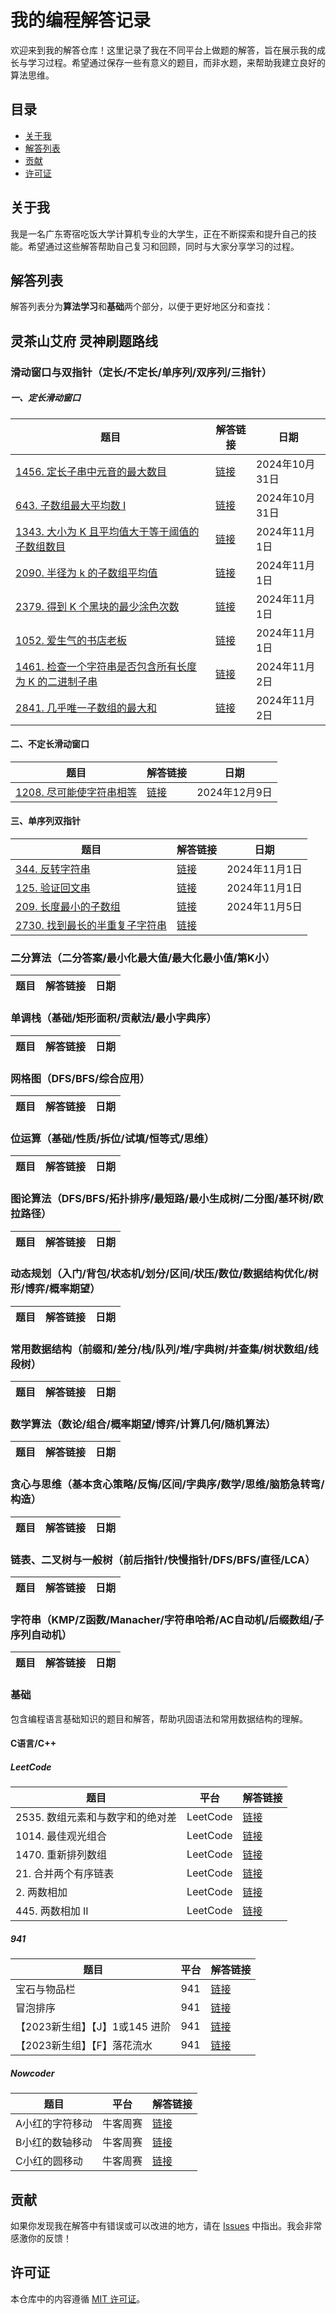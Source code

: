 # 我的编程解答记录

欢迎来到我的解答仓库！这里记录了我在不同平台上做题的解答，旨在展示我的成长与学习过程。希望通过保存一些有意义的题目，而非水题，来帮助我建立良好的算法思维。

## 目录

- [关于我](#关于我)
- [解答列表](#解答列表)
- [贡献](#贡献)
- [许可证](#许可证)

## 关于我

我是一名广东寄宿吃饭大学计算机专业的大学生，正在不断探索和提升自己的技能。希望通过这些解答帮助自己复习和回顾，同时与大家分享学习的过程。

## 解答列表

解答列表分为**算法学习**和**基础**两个部分，以便于更好地区分和查找：

## 灵茶山艾府 灵神刷题路线

### 滑动窗口与双指针（定长/不定长/单序列/双序列/三指针）

##### 一、定长滑动窗口

| 题目       | 解答链接                   | 日期     |
|------------|---------------------------|----------|
| [1456. 定长子串中元音的最大数目](https://leetcode.cn/problems/maximum-number-of-vowels-in-a-substring-of-given-length/description/) | [链接](https://github.com/PCFXPCFX/Programming-Answers/edit/main/EndlessCheng/滑动窗口/1456.%20%E5%AE%9A%E9%95%BF%E5%AD%90%E4%B8%B2%E4%B8%AD%E5%85%83%E9%9F%B3%E7%9A%84%E6%9C%80%E5%A4%A7%E6%95%B0%E7%9B%AE.md) | 2024年10月31日 |
|[643. 子数组最大平均数 I](https://leetcode.cn/problems/maximum-average-subarray-i/description/) | [链接](https://github.com/PCFXPCFX/Programming-Answers/blob/main/EndlessCheng/滑动窗口/643.%20%E5%AD%90%E6%95%B0%E7%BB%84%E6%9C%80%E5%A4%A7%E5%B9%B3%E5%9D%87%E6%95%B0%20I.cpp) | 2024年10月31日 |
|[1343. 大小为 K 且平均值大于等于阈值的子数组数目](https://leetcode.cn/problems/number-of-sub-arrays-of-size-k-and-average-greater-than-or-equal-to-threshold/description/)  | [链接](https://github.com/PCFXPCFX/Programming-Answers/blob/main/EndlessCheng/滑动窗口/1343.%20%E5%A4%A7%E5%B0%8F%E4%B8%BA%20K%20%E4%B8%94%E5%B9%B3%E5%9D%87%E5%80%BC%E5%A4%A7%E4%BA%8E%E7%AD%89%E4%BA%8E%E9%98%88%E5%80%BC%E7%9A%84%E5%AD%90%E6%95%B0%E7%BB%84%E6%95%B0%E7%9B%AE.cpp)   | 2024年11月1日 |
|[2090. 半径为 k 的子数组平均值](https://leetcode.cn/problems/k-radius-subarray-averages/) |[链接](https://github.com/PCFXPCFX/Programming-Answers/blob/main/EndlessCheng/滑动窗口/2090.%20%E5%8D%8A%E5%BE%84%E4%B8%BA%20k%20%E7%9A%84%E5%AD%90%E6%95%B0%E7%BB%84%E5%B9%B3%E5%9D%87%E5%80%BC.cpp) |2024年11月1日|
|[2379. 得到 K 个黑块的最少涂色次数](https://leetcode.cn/problems/minimum-recolors-to-get-k-consecutive-black-blocks/) | [链接](https://github.com/PCFXPCFX/Programming-Answers/blob/main/EndlessCheng/滑动窗口/2379.%20%E5%BE%97%E5%88%B0%20K%20%E4%B8%AA%E9%BB%91%E5%9D%97%E7%9A%84%E6%9C%80%E5%B0%91%E6%B6%82%E8%89%B2%E6%AC%A1%E6%95%B0.cpp) | 2024年11月1日 |
|[1052. 爱生气的书店老板](https://leetcode.cn/problems/grumpy-bookstore-owner/description/) | [链接](https://github.com/PCFXPCFX/Programming-Answers/blob/main/EndlessCheng/滑动窗口/1052.%20%E7%88%B1%E7%94%9F%E6%B0%94%E7%9A%84%E4%B9%A6%E5%BA%97%E8%80%81%E6%9D%BF.cpp) | 2024年11月1日 |
|[1461. 检查一个字符串是否包含所有长度为 K 的二进制子串](https://leetcode.cn/problems/check-if-a-string-contains-all-binary-codes-of-size-k/description/) | [链接](https://github.com/PCFXPCFX/Programming-Answers/blob/main/EndlessCheng/滑动窗口/1461.%20%E6%A3%80%E6%9F%A5%E4%B8%80%E4%B8%AA%E5%AD%97%E7%AC%A6%E4%B8%B2%E6%98%AF%E5%90%A6%E5%8C%85%E5%90%AB%E6%89%80%E6%9C%89%E9%95%BF%E5%BA%A6%E4%B8%BA%20K%20%E7%9A%84%E4%BA%8C%E8%BF%9B%E5%88%B6%E5%AD%90%E4%B8%B2.cpp) | 2024年11月2日 |
|[2841. 几乎唯一子数组的最大和](https://leetcode.cn/problems/maximum-sum-of-almost-unique-subarray/description/)  | [链接](https://github.com/PCFXPCFX/Programming-Answers/blob/main/EndlessCheng/滑动窗口/2841.%20%E5%87%A0%E4%B9%8E%E5%94%AF%E4%B8%80%E5%AD%90%E6%95%B0%E7%BB%84%E7%9A%84%E6%9C%80%E5%A4%A7%E5%92%8C.cpp) |2024年11月2日|

#### 二、不定长滑动窗口
| 题目       | 解答链接                   | 日期     |
|------------|---------------------------|----------|
|[1208. 尽可能使字符串相等](https://leetcode.cn/problems/get-equal-substrings-within-budget/description/) |[链接](https://github.com/PCFXPCFX/Programming-Answers/blob/main/EndlessCheng/滑动窗口/1208.%20%E5%B0%BD%E5%8F%AF%E8%83%BD%E4%BD%BF%E5%AD%97%E7%AC%A6%E4%B8%B2%E7%9B%B8%E7%AD%89.cpp)|2024年12月9日|

#### 三、单序列双指针
| 题目       | 解答链接                   | 日期     |
|------------|---------------------------|----------|
| [344. 反转字符串](https://leetcode.cn/problems/reverse-string/description/)|[链接](https://github.com/PCFXPCFX/Programming-Answers/blob/main/EndlessCheng/滑动窗口/344.%20%E5%8F%8D%E8%BD%AC%E5%AD%97%E7%AC%A6%E4%B8%B2.md) |2024年11月1日|
|[125. 验证回文串](https://leetcode.cn/problems/valid-palindrome) |[链接](https://github.com/PCFXPCFX/Programming-Answers/blob/main/EndlessCheng/滑动窗口/125.%20%E9%AA%8C%E8%AF%81%E5%9B%9E%E6%96%87%E4%B8%B2.md) |2024年11月1日 |
|[209. 长度最小的子数组](https://leetcode.cn/problems/minimum-size-subarray-sum/description/) |[链接](https://github.com/PCFXPCFX/Programming-Answers/blob/main/EndlessCheng/滑动窗口/209.%20%E9%95%BF%E5%BA%A6%E6%9C%80%E5%B0%8F%E7%9A%84%E5%AD%90%E6%95%B0%E7%BB%84.md) | 2024年11月5日 |
|[2730. 找到最长的半重复子字符串](https://leetcode.cn/problems/find-the-longest-semi-repetitive-substring/description/)|[链接](https://github.com/PCFXPCFX/Programming-Answers/blob/main/EndlessCheng/%E6%BB%91%E5%8A%A8%E7%AA%97%E5%8F%A3/2730.%20%E6%89%BE%E5%88%B0%E6%9C%80%E9%95%BF%E7%9A%84%E5%8D%8A%E9%87%8D%E5%A4%8D%E5%AD%90%E5%AD%97%E7%AC%A6%E4%B8%B2.cpp)




### 二分算法（二分答案/最小化最大值/最大化最小值/第K小）
| 题目       | 解答链接                   | 日期     |
|------------|---------------------------|----------|
### 单调栈（基础/矩形面积/贡献法/最小字典序）
| 题目       | 解答链接                   | 日期     |
|------------|---------------------------|----------|
### 网格图（DFS/BFS/综合应用）
| 题目       | 解答链接                   | 日期     |
|------------|---------------------------|----------|
### 位运算（基础/性质/拆位/试填/恒等式/思维）
| 题目       | 解答链接                   | 日期     |
|------------|---------------------------|----------|
### 图论算法（DFS/BFS/拓扑排序/最短路/最小生成树/二分图/基环树/欧拉路径）
| 题目       | 解答链接                   | 日期     |
|------------|---------------------------|----------|
### 动态规划（入门/背包/状态机/划分/区间/状压/数位/数据结构优化/树形/博弈/概率期望）
| 题目       | 解答链接                   | 日期     |
|------------|---------------------------|----------|
### 常用数据结构（前缀和/差分/栈/队列/堆/字典树/并查集/树状数组/线段树）
| 题目       | 解答链接                   | 日期     |
|------------|---------------------------|----------|
### 数学算法（数论/组合/概率期望/博弈/计算几何/随机算法）
| 题目       | 解答链接                   | 日期     |
|------------|---------------------------|----------|
### 贪心与思维（基本贪心策略/反悔/区间/字典序/数学/思维/脑筋急转弯/构造）
| 题目       | 解答链接                   | 日期     |
|------------|---------------------------|----------|
### 链表、二叉树与一般树（前后指针/快慢指针/DFS/BFS/直径/LCA）
| 题目       | 解答链接                   | 日期     |
|------------|---------------------------|----------|
### 字符串（KMP/Z函数/Manacher/字符串哈希/AC自动机/后缀数组/子序列自动机）
| 题目       | 解答链接                   | 日期     |
|------------|---------------------------|----------|

### 基础

包含编程语言基础知识的题目和解答，帮助巩固语法和常用数据结构的理解。

#### C语言/C++

##### LeetCode

| 题目                               | 平台      | 解答链接                                                                                                                                     |
|-----------------------------------|-----------|--------------------------------------------------------------------------------------------------------------------------------------------|
| 2535. 数组元素和与数字和的绝对差 | LeetCode  | [链接](https://github.com/PCFXPCFX/leetcode-solution/blob/main/leetcode/2535difference-between-element-sum-and-digit-sum-of-an-array.c) |
| 1014. 最佳观光组合               | LeetCode  | [链接](https://github.com/PCFXPCFX/leetcode-solution/blob/main/leetcode/1014.%20Best%20Sightseeing%20Pair.c)                           |
| 1470. 重新排列数组               | LeetCode  | [链接](https://github.com/PCFXPCFX/Programming-Answers/blob/main/leetcode/1470.%20%E9%87%8D%E6%96%B0%E6%8E%92%E5%88%97%E6%95%B0%E7%BB%84) |
| 21. 合并两个有序链表             | LeetCode  | [链接](https://github.com/PCFXPCFX/Programming-Answers/blob/main/leetcode/21.%20%E5%90%88%E5%B9%B6%E4%B8%A4%E4%B8%AA%E6%9C%89%E5%BA%8F%E9%93%BE%E8%A1%A8.cpp) |
| 2. 两数相加                      | LeetCode  | [链接](https://github.com/PCFXPCFX/Programming-Answers/blob/main/leetcode/2.%20%E4%B8%A4%E6%95%B0%E7%9B%B8%E5%8A%A0.cpp)             |
| 445. 两数相加 II                 | LeetCode  | [链接](https://github.com/PCFXPCFX/Programming-Answers/blob/main/leetcode/445.%20%E4%B8%A4%E6%95%B0%E7%9B%B8%E5%8A%A0%20II.cpp)      |

##### 941

| 题目               | 平台 | 解答链接                                                                                                          |
|-------------------|------|------------------------------------------------------------------------------------------------------------------|
| 宝石与物品栏      | 941  | [链接](https://github.com/PCFXPCFX/leetcode-solution/blob/main/941solution/F1003%20%E5%AE%9D%E7%9F%B3%E4%B8%8E%E7%89%A9%E5%93%81%E6%A0%8F.c) |
| 冒泡排序         | 941  | [链接](https://github.com/PCFXPCFX/leetcode-solution/blob/main/941solution/YBT2039%E5%86%92%E6%B3%A1%E6%8E%92%E5%BA%8F.c)                     |
| 【2023新生组】【J】1或145 进阶 | 941  | [链接](https://github.com/PCFXPCFX/Programming-Answers/blob/main/941solution/C1009%E3%80%902023%E6%96%B0%E7%94%9F%E7%BB%84%E3%80%91%E3%80%90J%E3%80%911%E6%88%96145%20-%20%E8%BF%9B%E9%98%B6.md) |
|【2023新生组】【F】落花流水 | 941 |[链接](https://github.com/PCFXPCFX/Programming-Answers/blob/main/941solution/P949%E3%80%902023%E6%96%B0%E7%94%9F%E7%BB%84%E3%80%91%E3%80%90F%E3%80%91%E8%90%BD%E8%8A%B1%E6%B5%81%E6%B0%B4.c) |

##### Nowcoder

| 题目                  | 平台     | 解答链接                                                                                     |
|----------------------|----------|-----------------------------------------------------------------------------------------------|
| A小红的字符移动     | 牛客周赛 | [链接](https://github.com/PCFXPCFX/leetcode-solution/blob/main/nowcoder/Round62/A.c)       |
| B小红的数轴移动     | 牛客周赛 | [链接](https://github.com/PCFXPCFX/leetcode-solution/blob/main/nowcoder/Round62/B.c)       |
| C小红的圆移动       | 牛客周赛 | [链接](https://github.com/PCFXPCFX/leetcode-solution/blob/main/nowcoder/Round62/C.c)       |

## 贡献

如果你发现我在解答中有错误或可以改进的地方，请在 [Issues](https://github.com/PCFXPCFX/leetcode-solution/issues) 中指出。我会非常感激你的反馈！

## 许可证

本仓库中的内容遵循 [MIT 许可证](LICENSE)。
